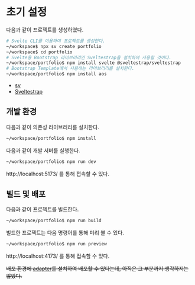 # 초기 설정

다음과 같이 프로젝트를 생성하였다.

```bash
# Svelte CLI를 이용하여 프로젝트를 생성한다.
~/workspace$ npx sv create portfolio
~/workspace$ cd portfolio
# Svelte용 Bootstrap 라이브러리인 Sveltestrap을 설치하여 사용할 것이다.
~/workspace/portfolio$ npm install svelte @sveltestrap/sveltestrap
# Bootstrap Template에서 사용하는 라이브러리를 설치한다.
~/workspace/portfolio$ npm install aos
```

- [sv](https://github.com/sveltejs/cli)
- [Sveltestrap](https://sveltestrap.js.org)

## 개발 환경

다음과 같이 의존성 라이브러리를 설치한다.

```bash
~/workspace/portfolio$ npm install
```

다음과 같이 개발 서버를 실행한다.

```bash
~/workspace/portfolio$ npm run dev
```

http://localhost:5173/ 를 통해 접속할 수 있다.

## 빌드 및 배포

다음과 같이 프로젝트를 빌드한다.

```bash
~/workspace/portfolio$ npm run build
```

빌드한 프로젝트는 다음 명령어를 통해 미리 볼 수 있다.

```bash
~/workspace/portfolio$ npm run preview
```

http://localhost:4173/ 를 통해 접속할 수 있다.

~~배포 환경에 [adapter](https://svelte.dev/docs/kit/adapters)를 설치하여 배포할 수 있다는데, 아직은 그 부분까지 생각하지는 않았다.~~


